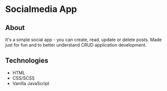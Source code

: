 # Socialmedia App

## About

It's a simple social app - you can create, read, update or delete posts. Made just for fun and to better understand CRUD application development.

## Technologies
* HTML
* CSS/SCSS
* Vanilla JavaScript